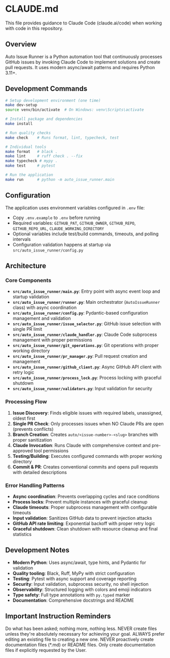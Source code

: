 # CLAUDE.md

This file provides guidance to Claude Code (claude.ai/code) when working with code in this repository.

## Overview

Auto Issue Runner is a Python automation tool that continuously processes GitHub issues by invoking Claude Code to implement solutions and create pull requests. It uses modern async/await patterns and requires Python 3.11+.

## Development Commands

```bash
# Setup development environment (one time)
make dev-setup
source venv/bin/activate  # On Windows: venv\Scripts\activate

# Install package and dependencies
make install

# Run quality checks
make check    # Runs format, lint, typecheck, test

# Individual tools
make format   # black .
make lint     # ruff check . --fix
make typecheck # mypy .
make test     # pytest

# Run the application
make run      # python -m auto_issue_runner.main
```

## Configuration

The application uses environment variables configured in `.env` file:

- Copy `.env.example` to `.env` before running
- Required variables: `GITHUB_PAT`, `GITHUB_OWNER`, `GITHUB_REPO`, `GITHUB_REPO_URL`, `CLAUDE_WORKING_DIRECTORY`
- Optional variables include test/build commands, timeouts, and polling intervals
- Configuration validation happens at startup via `src/auto_issue_runner/config.py`

## Architecture

### Core Components

- **`src/auto_issue_runner/main.py`**: Entry point with async event loop and startup validation
- **`src/auto_issue_runner/runner.py`**: Main orchestrator (`AutoIssueRunner` class) with async coordination
- **`src/auto_issue_runner/config.py`**: Pydantic-based configuration management and validation
- **`src/auto_issue_runner/issue_selector.py`**: GitHub issue selection with single PR limit
- **`src/auto_issue_runner/claude_handler.py`**: Claude Code subprocess management with proper permissions
- **`src/auto_issue_runner/git_operations.py`**: Git operations with proper working directory
- **`src/auto_issue_runner/pr_manager.py`**: Pull request creation and management
- **`src/auto_issue_runner/github_client.py`**: Async GitHub API client with retry logic
- **`src/auto_issue_runner/process_lock.py`**: Process locking with graceful shutdown
- **`src/auto_issue_runner/validators.py`**: Input validation for security

### Processing Flow

1. **Issue Discovery**: Finds eligible issues with required labels, unassigned, oldest first
2. **Single PR Check**: Only processes issues when NO Claude PRs are open (prevents conflicts)
3. **Branch Creation**: Creates `auto/<issue-number>-<slug>` branches with proper sanitization
4. **Claude Invocation**: Runs Claude with comprehensive context and pre-approved tool permissions
5. **Testing/Building**: Executes configured commands with proper working directory
6. **Commit & PR**: Creates conventional commits and opens pull requests with detailed descriptions

### Error Handling Patterns

- **Async coordination**: Prevents overlapping cycles and race conditions
- **Process locks**: Prevent multiple instances with graceful cleanup
- **Claude timeouts**: Proper subprocess management with configurable timeouts
- **Input validation**: Sanitizes GitHub data to prevent injection attacks
- **GitHub API rate limiting**: Exponential backoff with proper retry logic
- **Graceful shutdown**: Clean shutdown with resource cleanup and final statistics

## Development Notes

- **Modern Python**: Uses async/await, type hints, and Pydantic for validation
- **Quality tooling**: Black, Ruff, MyPy with strict configuration
- **Testing**: Pytest with async support and coverage reporting
- **Security**: Input validation, subprocess security, no shell injection
- **Observability**: Structured logging with colors and emoji indicators
- **Type safety**: Full type annotations with `py.typed` marker
- **Documentation**: Comprehensive docstrings and README

## Important Instruction Reminders

Do what has been asked; nothing more, nothing less.
NEVER create files unless they're absolutely necessary for achieving your goal.
ALWAYS prefer editing an existing file to creating a new one.
NEVER proactively create documentation files (*.md) or README files. Only create documentation files if explicitly requested by the User.
